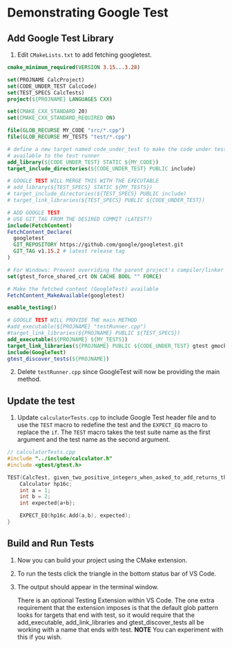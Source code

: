 # Demonstrating Google Test
## Add **Google Test Library**
1. Edit `CMakeLists.txt` to add fetching googletest.
```cmake
cmake_minimum_required(VERSION 3.15...3.28)

set(PROJNAME CalcProject)
set(CODE_UNDER_TEST CalcCode)
set(TEST_SPECS CalcTests)
project(${PROJNAME} LANGUAGES CXX)

set(CMAKE_CXX_STANDARD 20)
set(CMAKE_CXX_STANDARD_REQUIRED ON)

file(GLOB_RECURSE MY_CODE "src/*.cpp")
file(GLOB_RECURSE MY_TESTS "test/*.cpp")

# define a new target named code_under_test to make the code under test
# available to the test runner
add_library(${CODE_UNDER_TEST} STATIC ${MY_CODE})
target_include_directories(${CODE_UNDER_TEST} PUBLIC include)

# GOOGLE TEST WILL MERGE THIS WITH THE EXECUTABLE
# add_library(${TEST_SPECS} STATIC ${MY_TESTS})
# target_include_directories(${TEST_SPECS} PUBLIC include)
# target_link_libraries(${TEST_SPECS} PUBLIC ${CODE_UNDER_TEST})

# ADD GOOGLE TEST
# USE GIT_TAG FROM THE DESIRED COMMIT (LATEST?)
include(FetchContent)
FetchContent_Declare(
  googletest
  GIT_REPOSITORY https://github.com/google/googletest.git
  GIT_TAG v1.15.2 # latest release tag
)

# For Windows: Prevent overriding the parent project's compiler/linker
set(gtest_force_shared_crt ON CACHE BOOL "" FORCE)

# Make the fetched content (GoogleTest) available
FetchContent_MakeAvailable(googletest)

enable_testing()

# GOOGLE TEST WILL PROVIDE THE main METHOD
#add_executable(${PROJNAME} "testRunner.cpp")
#target_link_libraries(${PROJNAME} PUBLIC ${TEST_SPECS})
add_executable(${PROJNAME} ${MY_TESTS})
target_link_libraries(${PROJNAME} PUBLIC ${CODE_UNDER_TEST} gtest gmock gtest_main)
include(GoogleTest)
gtest_discover_tests(${PROJNAME})

```
2. Delete `testRunner.cpp` since GoogleTest will now be providing the main method.

## Update the test 
1. Update `calculatorTests.cpp` to include Google Test header file and to use the `TEST` macro to redefine the test and the `EXPECT_EQ` macro to replace the `if`.  The `TEST` macro takes the test suite name as the first argument and the test name as the second argument. 
```cpp
// calculatorTests.cpp
#include "../include/calculator.h"
#include <gtest/gtest.h>

TEST(CalcTest, given_two_positive_integers_when_asked_to_add_returns_their_sum) {
    Calculator hp16c;
    int a = 1;
    int b = 2;
    int expected{a+b};

    EXPECT_EQ(hp16c.Add(a,b), expected);
}
```
## Build and Run Tests  

1. Now you can build your project using the CMake extension.

2. To run the tests click the triangle in the bottom status bar of VS Code.

3. The output should appear in the terminal window.  

    There is an optional Testing Extension within VS Code.  The one extra requirement that the extension imposes is that the default glob pattern looks for targets that end with test, so it would require that the add_executable, add_link_libraries and gtest_discover_tests all be working with a name that ends with test.
    **NOTE**  You can experiment with this if you wish.
